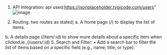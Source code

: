 1. API Integration:
   api used:https://jsonplaceholder.typicode.com/users"
   ![image](https://github.com/user-attachments/assets/003bf307-776e-46a4-a615-1983f394d55d)

   
3. Routing:
    two routes as stated;
a. A home page (/) to display the list of items.


b. A details page (/item/:id) to show more details about a specific item
when clicked.ie.,(/users/:id)
5. Search and Filter:
• Add a search bar to filter the list of items based on a specific field (e.g.,
name, title, or type).
